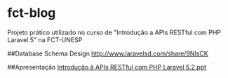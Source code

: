 # fct-blog
Projeto prático utilizado no curso de "Introdução a APIs RESTful com PHP Laravel 5" na FCT-UNESP

##Database Schema Design
http://www.laravelsd.com/share/9NIsCK

##Apresentação
[Introdução à APIs RESTful com PHP Laravel 5.2.ppt](https://github.com/renanpupin/fct-blog/blob/master/Introdu%C3%A7%C3%A3o%20a%20APIs%20RESTful%20com%20PHP%20Laravel%205.pptx)
